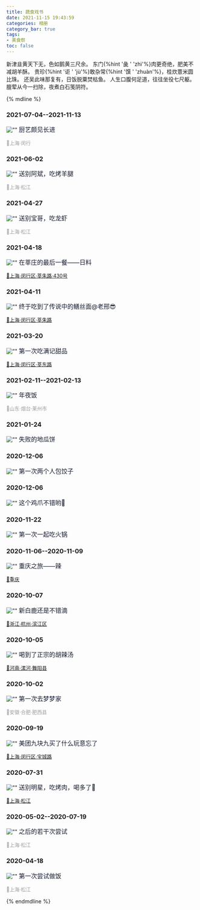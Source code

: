 ```yaml
---
title: 蔬食戏书
date: 2021-11-15 19:43:59
categories: 相册
category_bar: true
tags:
- 美食祭
toc: false
---
```


新津韭黄天下无，色如鹅黄三尺余。
东门{%hint '彘 ' 'zhì'%}肉更奇绝，肥美不减胡羊酥。
贵珍{%hint '讵 ' 'jù'%}敢杂常{%hint '馔 ' 'zhuàn'%}，桂炊薏米圆比珠。
还吴此味那复有，日饭脱粟焚枯鱼。
人生口腹何足道，往往坐役七尺躯。
膻荤从今一扫除，夜煮白石笺阴符。

<!-- more -->

{% mdline %}

### 2021-07-04--2021-11-13

![""](14/2.jpg)
<font color=#181D31 size=3>厨艺颇见长进</font>

<font color=#9D9D9D size=2>📍上海·闵行</font>

### 2021-06-02

![""](14/23.jpg)
<font color=#181D31 size=3>送别阿斌，吃烤羊腿</font>

<font color=#9D9D9D size=2>📍上海·松江</font>

### 2021-04-27

![""](14/17.jpg)
<font color=#181D31 size=3>送别宝哥，吃龙虾</font>

<font color=#9D9D9D size=2>📍上海·松江</font>

### 2021-04-18

![""](14/16.jpg)
<font color=#181D31 size=3>在莘庄的最后一餐——日料</font>

<font color=#9D9D9D size=2>[📍上海·闵行区·莘朱路·430号](https://surl.amap.com/j4iT5Md17gz9)</font>

### 2021-04-11

![""](14/6.jpg)
<font color=#181D31 size=3>终于吃到了传说中的鳝丝面@老邢😎</font>

<font color=#9D9D9D size=2>[📍上海·闵行区·莘朱路](https://surl.amap.com/3OmbgdX82Ls)</font>

### 2021-03-20

![""](14/26.jpg)
<font color=#181D31 size=3>第一次吃满记甜品</font>

<font color=#9D9D9D size=2>[📍上海·闵行区·莘东路](https://surl.amap.com/iYHMkzLXcE7)</font>

### 2021-02-11--2021-02-13

![""](14/27.jpg)
<font color=#181D31 size=3>年夜饭</font>

<font color=#9D9D9D size=2>📍山东·烟台·莱州市</font>

### 2021-01-24

![""](14/28.jpg)
<font color=#181D31 size=3>失败的地瓜饼</font>

### 2020-12-06

![""](14/18.jpg)
<font color=#181D31 size=3>第一次两个人包饺子</font>

### 2020-12-06

![""](14/7.jpg)
<font color=#181D31 size=3>这个鸡爪不错哟🥰</font>

### 2020-11-22

![""](14/8.jpg)
<font color=#181D31 size=3>第一次一起吃火锅</font>

### 2020-11-06--2020-11-09

![""](14/21.jpg)
<font color=#181D31 size=3>重庆之旅——辣</font>

<font color=#6166B3 size=2>[📍重庆](https://surl.amap.com/iWipZ3zd7yc)</font>

### 2020-10-07

![""](14/29.jpg)
<font color=#181D31 size=3>新白鹿还是不错滴</font>

<font color=#9D9D9D size=2>[📍浙江·杭州·滨江区](https://surl.amap.com/iUZSRHb1gepc)</font>

### 2020-10-05

![""](14/33.jpg)
<font color=#181D31 size=3>喝到了正宗的胡辣汤</font>

<font color=#6166B3 size=2>[📍河南·漯河·舞阳县](https://surl.amap.com/iU1flahA4RS)</font>

### 2020-10-02

![""](14/30.jpg)
<font color=#181D31 size=3>第一次去梦梦家</font>

<font color=#9D9D9D size=2>📍安徽·合肥·肥西县</font>

### 2020-09-19

![""](14/31.jpg)
<font color=#181D31 size=3>美团九块九买了什么玩意忘了</font>

<font color=#9D9D9D size=2>[📍上海·闵行区·宝城路](https://surl.amap.com/iSOghKxrcZM)</font>

### 2020-07-31

![""](14/32.jpg)
<font color=#181D31 size=3>送别明星，吃烤肉，喝多了🤮</font>

<font color=#9D9D9D size=2>[📍上海·松江](https://surl.amap.com/iPsqGmtE5tT)</font>

### 2020-05-02--2020-07-19

![""](14/34.jpg)
<font color=#181D31 size=3>之后的若干次尝试</font>

<font color=#9D9D9D size=2>📍上海·松江</font>

### 2020-04-18

![""](14/35.jpg)
<font color=#181D31 size=3>第一次尝试做饭</font>

<font color=#9D9D9D size=2>📍上海·松江</font>

{% endmdline %}
